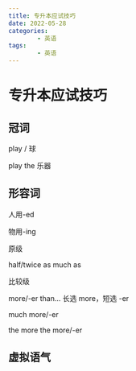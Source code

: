 ```yaml
---
title: 专升本应试技巧
date: 2022-05-28
categories:
        - 英语
tags:
        - 英语
---
```


# 专升本应试技巧

## 冠词

play / 球

play the 乐器

## 形容词

人用-ed 

物用-ing

原级 

half/twice as much as

比较级

 more/-er than... 长选 more，短选 -er

much more/-er

the more the more/-er

## 虚拟语气